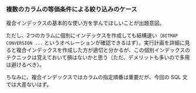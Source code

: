 ### 複数のカラムの等価条件による絞り込みのケース

複合インデックスの基本的な使い方を学んでほしいことが出題意図。

ただし、2つのカラムに個別にインデックスを作成しても結構速い（```BITMAP CONVERSION ...``` というオペレーションが確認できるはず）。実行計画を詳細に見ると複合インデックスを作成した方が適切と分かるが、この個別インデックスのテクニックは覚えておいて損はないかと思う（ただ、デメリットも多いので多用は避けるべき）。

ちなみに、複合インデックスではカラムの指定順番は重要だが、今回の SQL 文では大差ないはず。